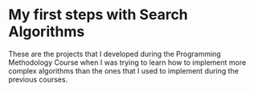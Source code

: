 # My first steps with Search Algorithms
These are the projects that I developed during the Programming Methodology Course when I was trying to learn how to implement more complex algorithms than the ones that I used to implement during the previous courses.
